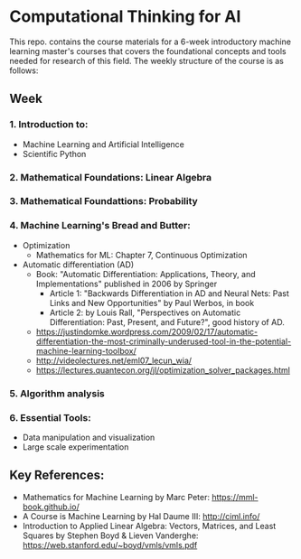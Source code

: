 # Computational Thinking for AI

This repo. contains the course materials for a 6-week introductory machine learning master's courses that covers the foundational concepts and tools needed for research of this field. The weekly structure of the course is as follows:

## Week
### 1. Introduction to:
- Machine Learning and Artificial Intelligence
- Scientific Python

### 2. Mathematical Foundations: Linear Algebra

### 3. Mathematical Foundattions: Probability

### 4. Machine Learning's Bread and Butter:
- Optimization
  - Mathematics for ML: Chapter 7, Continuous Optimization
- Automatic differentiation (AD)
  - Book: "Automatic Differentiation: Applications, Theory, and Implementations" published in 2006 by Springer
    - Article 1: "Backwards Differentiation in AD and Neural Nets: Past Links and New Opportunities" by Paul Werbos, in book
    - Article 2: by Louis Rall, "Perspectives on Automatic Differentiation: Past, Present, and Future?", good history of AD.
  - https://justindomke.wordpress.com/2009/02/17/automatic-differentiation-the-most-criminally-underused-tool-in-the-potential-machine-learning-toolbox/
  - http://videolectures.net/eml07_lecun_wia/
  - https://lectures.quantecon.org/jl/optimization_solver_packages.html

### 5. Algorithm analysis

### 6. Essential Tools: 
- Data manipulation and visualization
- Large scale experimentation


## Key References:
- Mathematics for Machine Learning by Marc Peter: https://mml-book.github.io/
- A Course is Machine Learning by Hal Daume III: http://ciml.info/
- Introduction to Applied Linear Algebra: Vectors, Matrices, and Least Squares by Stephen Boyd & Lieven Vanderghe: https://web.stanford.edu/~boyd/vmls/vmls.pdf